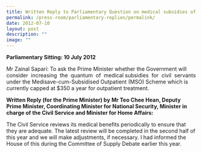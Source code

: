 ```yaml
---
title: Written Reply to Parliamentary Question on medical subsidies of civil servants
permalink: /press-room/parliamentary-replies/permalink/
date: 2012-07-10
layout: post
description: ""
image: ""
---
```

**Parliamentary Sitting: 10 July 2012**

Mr Zainal Sapari: To ask the Prime Minister whether the Government will consider  increasing  the  quantum  of  medical subsidies  for  civil  servants under the Medisave-cum-Subsidised Outpatient (MSO) Scheme which is currently capped at $350 a year for outpatient treatment.

**Written Reply (for the Prime Minister) by** **Mr Teo Chee Hean, Deputy Prime Minister, Coordinating Minister for National Security, Minister in charge of the Civil Service and Minister for Home Affairs:**

The Civil Service reviews its medical benefits periodically to ensure that they are adequate. The latest review will be completed in the second half of this year and we will make adjustments, if necessary. I had informed the House of this during the Committee of Supply Debate earlier this year.